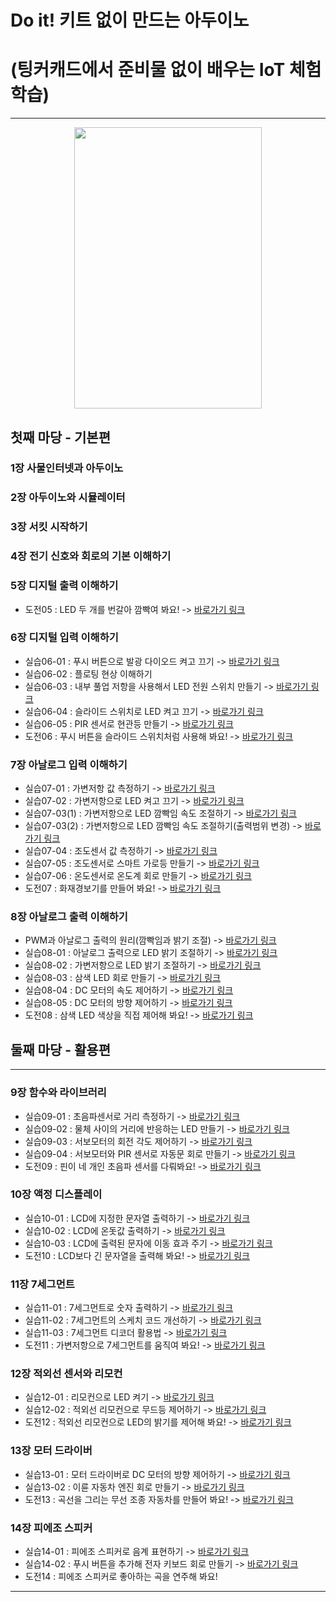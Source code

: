 Do it! 키트 없이 만드는 아두이노
==========================
(팅커캐드에서 준비물 없이 배우는 IoT 체험 학습)
==========================
***
<center><img src="https://github.com/yulian/arduino_simulation/blob/master/Doit_%E1%84%8B%E1%85%A1%E1%84%83%E1%85%AE%E1%84%8B%E1%85%B5%E1%84%82%E1%85%A9%20%E1%84%8B%E1%85%B5%E1%86%B8%E1%84%8E%E1%85%A6%E1%84%91%E1%85%AD%E1%84%8C%E1%85%B5.jpg" width="300" height="450"></center>

첫째 마당 - 기본편
--------------

### 1장 사물인터넷과 아두이노
### 2장 아두이노와 시뮬레이터
### 3장 서킷 시작하기
### 4장 전기 신호와 회로의 기본 이해하기
### 5장 디지털 출력 이해하기
* 도전05 : LED 두 개를 번갈아 깜빡여 봐요! -> [바로가기 링크](https://github.com/yulian/arduino_simulation/blob/master/challenge/challenge05.ino)
### 6장 디지털 입력 이해하기
* 실습06-01 : 푸시 버튼으로 발광 다이오드 켜고 끄기 -> [바로가기 링크](https://github.com/yulian/arduino_simulation/blob/master/example/example06-01.ino)
* 실습06-02 : 플로팅 현상 이해하기
* 실습06-03 : 내부 풀업 저항을 사용해서 LED 전원 스위치 만들기 -> [바로가기 링크](https://github.com/yulian/arduino_simulation/blob/master/example/example06-02.ino)
* 실습06-04 : 슬라이드 스위치로 LED 켜고 끄기 -> [바로가기 링크](https://github.com/yulian/arduino_simulation/blob/master/example/example06-03.ino)
* 실습06-05 : PIR 센서로 현관등 만들기 -> [바로가기 링크](https://github.com/yulian/arduino_simulation/blob/master/example/example06-04.ino)
* 도전06 : 푸시 버튼을 슬라이드 스위치처럼 사용해 봐요! -> [바로가기 링크](https://github.com/yulian/arduino_simulation/blob/master/challenge/challenge06.ino)
### 7장 아날로그 입력 이해하기
* 실습07-01 : 가변저항 값 측정하기 -> [바로가기 링크](https://github.com/yulian/arduino_simulation/blob/master/example/example07-01.ino)
* 실습07-02 : 가변저항으로 LED 켜고 끄기 -> [바로가기 링크](https://github.com/yulian/arduino_simulation/blob/master/example/example07-02.ino)
* 실습07-03(1) : 가변저항으로 LED 깜빡임 속도 조절하기 -> [바로가기 링크](https://github.com/yulian/arduino_simulation/blob/master/example/example07-03.ino)
* 실습07-03(2) : 가변저항으로 LED 깜빡임 속도 조절하기(출력범위 변경) -> [바로가기 링크](https://github.com/yulian/arduino_simulation/blob/master/example/example07-04.ino)
* 실습07-04 : 조도센서 값 측정하기 -> [바로가기 링크](https://github.com/yulian/arduino_simulation/blob/master/example/example07-05.ino)
* 실습07-05 : 조도센서로 스마트 가로등 만들기 -> [바로가기 링크](https://github.com/yulian/arduino_simulation/blob/master/example/example07-06.ino)
* 실습07-06 : 온도센서로 온도계 회로 만들기 -> [바로가기 링크](https://github.com/yulian/arduino_simulation/blob/master/example/example07-07.ino)
* 도전07 : 화재경보기를 만들어 봐요! -> [바로가기 링크](https://github.com/yulian/arduino_simulation/blob/master/challenge/challenge07.ino)
### 8장 아날로그 출력 이해하기
* PWM과 아날로그 출력의 원리(깜빡임과 밝기 조절) -> [바로가기 링크](https://github.com/yulian/arduino_simulation/blob/master/example/example08-01.ino)
* 실습08-01 : 아날로그 출력으로 LED 밝기 조절하기 -> [바로가기 링크](https://github.com/yulian/arduino_simulation/blob/master/example/example08-02.ino)
* 실습08-02 : 가변저항으로 LED 밝기 조절하기 -> [바로가기 링크](https://github.com/yulian/arduino_simulation/blob/master/example/example08-03.ino)
* 실습08-03 : 삼색 LED 회로 만들기 -> [바로가기 링크](https://github.com/yulian/arduino_simulation/blob/master/example/example08-04.ino)
* 실습08-04 : DC 모터의 속도 제어하기 -> [바로가기 링크](https://github.com/yulian/arduino_simulation/blob/master/example/example08-05.ino)
* 실습08-05 : DC 모터의 방향 제어하기 -> [바로가기 링크](https://github.com/yulian/arduino_simulation/blob/master/example/example08-06.ino)
* 도전08 : 삼색 LED 색상을 직접 제어해 봐요! -> [바로가기 링크](https://github.com/yulian/arduino_simulation/blob/master/challenge/challenge08.ino)

둘째 마당 - 활용편
--------------
***

### 9장 함수와 라이브러리
* 실습09-01 : 초음파센서로 거리 측정하기 -> [바로가기 링크](https://github.com/yulian/arduino_simulation/blob/master/example/example09-01.ino)
* 실습09-02 : 물체 사이의 거리에 반응하는 LED 만들기 -> [바로가기 링크](https://github.com/yulian/arduino_simulation/blob/master/example/example09-02.ino)
* 실습09-03 : 서보모터의 회전 각도 제어하기 -> [바로가기 링크](https://github.com/yulian/arduino_simulation/blob/master/example/example09-03.ino)
* 실습09-04 : 서보모터와 PIR 센서로 자동문 회로 만들기 -> [바로가기 링크](https://github.com/yulian/arduino_simulation/blob/master/example/example09-04.ino)
* 도전09 : 핀이 네 개인 초음파 센서를 다뤄봐요! -> [바로가기 링크](https://github.com/yulian/arduino_simulation/blob/master/challenge/challenge09.ino)
### 10장 액정 디스플레이
* 실습10-01 : LCD에 지정한 문자열 출력하기 -> [바로가기 링크](https://github.com/yulian/arduino_simulation/blob/master/example/example10-01.ino)
* 실습10-02 : LCD에 온돗값 출력하기 -> [바로가기 링크](https://github.com/yulian/arduino_simulation/blob/master/example/example10-02.ino)
* 실습10-03 : LCD에 출력된 문자에 이동 효과 주기 -> [바로가기 링크](https://github.com/yulian/arduino_simulation/blob/master/example/example10-03.ino)
* 도전10 : LCD보다 긴 문자열을 출력해 봐요! -> [바로가기 링크](https://github.com/yulian/arduino_simulation/blob/master/challenge/challenge10.ino)
### 11장 7세그먼트
* 실습11-01 : 7세그먼트로 숫자 출력하기 -> [바로가기 링크](https://github.com/yulian/arduino_simulation/blob/master/example/example11-01.ino)
* 실습11-02 : 7세그먼트의 스케치 코드 개선하기 -> [바로가기 링크](https://github.com/yulian/arduino_simulation/blob/master/example/example11-02.ino)
* 실습11-03 : 7세그먼트 디코더 활용법 -> [바로가기 링크](https://github.com/yulian/arduino_simulation/blob/master/example/example11-03.ino)
* 도전11 : 가변저항으로 7세그먼트를 움직여 봐요! -> [바로가기 링크](https://github.com/yulian/arduino_simulation/blob/master/challenge/challenge11.ino)
### 12장 적외선 센서와 리모컨
* 실습12-01 : 리모컨으로 LED 켜기 -> [바로가기 링크](https://github.com/yulian/arduino_simulation/blob/master/example/example12-01.ino)
* 실습12-02 : 적외선 리모컨으로 무드등 제어하기 -> [바로가기 링크](https://github.com/yulian/arduino_simulation/blob/master/example/example12-02.ino)
* 도전12 : 적외선 리모컨으로 LED의 밝기를 제어해 봐요! -> [바로가기 링크](https://github.com/yulian/arduino_simulation/blob/master/challenge/challenge12.ino)
### 13장 모터 드라이버
* 실습13-01 : 모터 드라이버로 DC 모터의 방향 제어하기 -> [바로가기 링크](https://github.com/yulian/arduino_simulation/blob/master/example/example13-01.ino)
* 실습13-02 : 이륜 자동차 엔진 회로 만들기 -> [바로가기 링크](https://github.com/yulian/arduino_simulation/blob/master/challenge/challenge13.ino)
* 도전13 : 곡선을 그리는 무선 조종 자동차를 만들어 봐요! -> [바로가기 링크](https://github.com/yulian/arduino_simulation/blob/master/challenge/challenge13.ino)
### 14장 피에조 스피커
* 실습14-01 : 피에조 스피커로 음계 표현하기 -> [바로가기 링크](https://github.com/yulian/arduino_simulation/blob/master/example/example14-01.ino)
* 실습14-02 : 푸시 버튼을 추가해 전자 키보드 회로 만들기 -> [바로가기 링크](https://github.com/yulian/arduino_simulation/blob/master/example/example14-02.ino)
* 도전14 : 피에조 스피커로 좋아하는 곡을 연주해 봐요!
***

